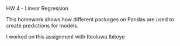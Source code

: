 HW 4 - Linear Regression

This homework shows how different packages on Pandas are used to create predictions for models. 

I worked on this assignment with Iteoluwa Ibitoye
